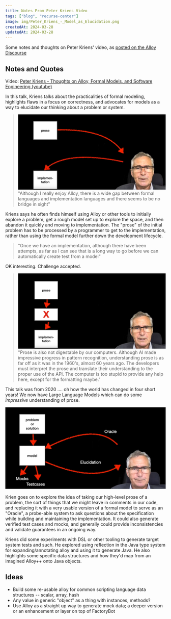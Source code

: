 ```yaml
---
title: Notes From Peter Kriens Video
tags: ["blog", "recurse-center"]
image: img/Peter_Kriens_-_Model_as_Elucidation.png
createdAt: 2024-03-28
updatedAt: 2024-03-28
---
```


Some notes and thoughts on Peter Kriens' video, as [posted on the Alloy Discourse](https://alloytools.discourse.group/t/the-use-of-alloy-and-llms/449/2)

## Notes and Quotes

Video: [Peter Kriens - Thoughts on Alloy, Formal Models, and Software Engineering (youtube)](https://www.youtube.com/watch?v=_j3SdIGqYG8)

In this talk, Kriens talks about the practicalities of formal modeling, highlights flaws in a focus on correctness, and advocates for models as a way to elucidate our thinking about a problem or system.

> ![Peter Kriens - Programmer In The Loop](img/Peter_Kriens_-_Programmer_In_The_Loop.png)
> "Although I really enjoy Alloy, there is a wide gap between formal languages and implementation languages and there seems to be no bridge in sight"

Kriens says he often finds himself using Alloy or other tools to initially explore a problem, get a rough model set up to explore the space, and then abandon it quickly and moving to implementation. The "prose" of the initial problem has to be processed by a programmer to get to the implementation, rather than using the formal model further down the development lifecycle.

> "Once we have an implementation, although there have been attempts, as far as I can see that is a long way to go before we can automatically create test from a model"

OK interesting. Challenge accepted.


> ![Peter Kriens - Prose to Implementation](img/Peter_Kriens_-_Prose_to_Implementation.png)
> "Prose is also not digestable by our computers. Although AI made impressive progress in pattern recognition, understanding prose is as far off as it was in the 1960's, almost 60 years ago. The developers must interpret the prose and translate their understanding to the proper use of the API. The computer is too stupid to provide any help here, except for the formatting maybe."


This talk was from 2020 .... oh how the world has changed in four short years! We now have Large Language Models which can do some *impressive* understanding of prose.

![Peter_Kriens_-_Model_as_Elucidation](img/Peter_Kriens_-_Model_as_Elucidation.png)

Krien goes on to explore the idea of taking our high-level prose of a problem, the sort of things that we might leave in comments in our code, and replacing it with a very usable version of a formal model to serve as an "Oracle", a probe-able system to ask questions about the specification while building and maintaining the implementation. It could also generate verified test cases and mocks, and generally could provide inconsistencies and validate guarantees in an ongoing way.

Kriens did some experiments with DSL or other tooling to generate target system tests and such. He explored using reflection in the Java type system for expanding/annotating alloy and using it to generate Java. He also highlights some specific data structures and how they'd map from an imagined Alloy++ onto Java objects.

## Ideas
* Build some re-usable alloy for common scripting language data structures -- scalar, array, hash
* Any value in generic "object" as a thing with instances, methods?
* Use Alloy as a straight up way to generate mock data; a deeper version or an enhancement or layer on top of FactoryBot
